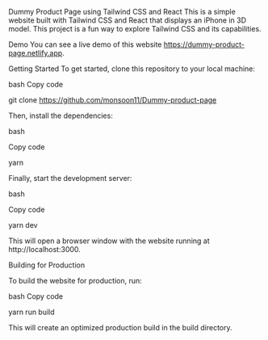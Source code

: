 Dummy Product Page using Tailwind CSS and React
This is a simple website built with Tailwind CSS and React that displays an iPhone in 3D model. This project is a fun way to explore Tailwind CSS and its capabilities.


Demo
You can see a live demo of this website https://dummy-product-page.netlify.app.


Getting Started
To get started, clone this repository to your local machine:


bash
Copy code

git clone https://github.com/monsoon11/Dummy-product-page

Then, install the dependencies:

bash

Copy code

yarn

Finally, start the development server:

bash

Copy code

yarn dev

This will open a browser window with the website running at http://localhost:3000.

Building for Production

To build the website for production, run:

bash
Copy code

yarn run build

This will create an optimized production build in the build directory.
